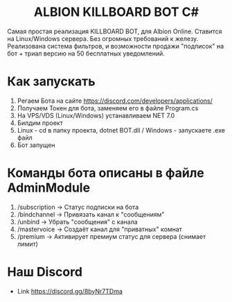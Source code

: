 <div align="center">

# ALBION KILLBOARD BOT C#

</div>

Самая простая реализация KILLBOARD BOT, для Albion Online.
Ставится на Linux/Windows сервера. Без огромных требований к железу.
Реализована система фильтров, и возможности продажи "подписок" на бот + триал версию на 50 бесплатных уведомлений.

# Как запускать

1. Регаем Бота на сайте https://discord.com/developers/applications/
2. Получаем Токен для бота, заменяем его в файле Program.cs
3. На VPS/VDS (Linux/Windows) устанавливаем NET 7.0
4. Билдим проект
5. Linux - cd в папку проекта, dotnet BOT.dll / Windows - запускаете .exe файл
6. Бот запущен

# Команды бота описаны в файле AdminModule

1. /subscription -> Статус подписки на бота
2. /bindchannel -> Привязать канал к "сообщениям"
3. /unbind -> Убрать "сообщения" с канала
4. /mastervoice -> Создаёт канал для "приватных" комнат
5. /premium -> Активирует премиум статус для сервера (снимает лимит)

# Наш Discord

- Link https://discord.gg/8byNr7TDma
